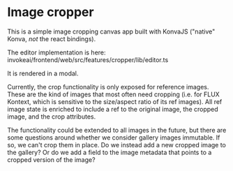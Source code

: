 # Image cropper

This is a simple image cropping canvas app built with KonvaJS ("native" Konva, _not_ the react bindings).

The editor implementation is here: invokeai/frontend/web/src/features/cropper/lib/editor.ts

It is rendered in a modal.

Currently, the crop functionality is only exposed for reference images. These are the kind of images that most often need cropping (i.e. for FLUX Kontext, which is sensitive to the size/aspect ratio of its ref images). All ref image state is enriched to include a ref to the original image, the cropped image, and the crop attributes.

The functionality could be extended to all images in the future, but there are some questions around whether we consider gallery images immutable. If so, we can't crop them in place. Do we instead add a new cropped image to the gallery? Or do we add a field to the image metadata that points to a cropped version of the image?
